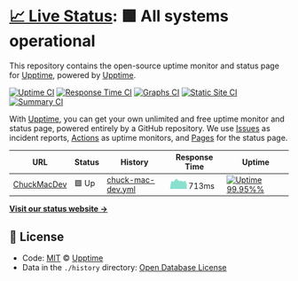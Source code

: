 # [📈 Live Status](https://demo.upptime.js.org): <!--live status--> **🟩 All systems operational**

This repository contains the open-source uptime monitor and status page for [Upptime](https://upptime.js.org), powered by [Upptime](https://github.com/upptime/upptime).

[![Uptime CI](https://github.com/koj-co/upptime/workflows/Uptime%20CI/badge.svg)](https://github.com/koj-co/upptime/actions?query=workflow%3A%22Uptime+CI%22)
[![Response Time CI](https://github.com/koj-co/upptime/workflows/Response%20Time%20CI/badge.svg)](https://github.com/koj-co/upptime/actions?query=workflow%3A%22Response+Time+CI%22)
[![Graphs CI](https://github.com/koj-co/upptime/workflows/Graphs%20CI/badge.svg)](https://github.com/koj-co/upptime/actions?query=workflow%3A%22Graphs+CI%22)
[![Static Site CI](https://github.com/koj-co/upptime/workflows/Static%20Site%20CI/badge.svg)](https://github.com/koj-co/upptime/actions?query=workflow%3A%22Static+Site+CI%22)
[![Summary CI](https://github.com/koj-co/upptime/workflows/Summary%20CI/badge.svg)](https://github.com/koj-co/upptime/actions?query=workflow%3A%22Summary+CI%22)

With [Upptime](https://upptime.js.org), you can get your own unlimited and free uptime monitor and status page, powered entirely by a GitHub repository. We use [Issues](https://github.com/upptime/upptime/issues) as incident reports, [Actions](https://github.com/upptime/upptime/actions) as uptime monitors, and [Pages](https://demo.upptime.js.org) for the status page.

<!--start: status pages-->
<!-- This summary is generated by Upptime (https://github.com/upptime/upptime) -->
<!-- Do not edit this manually, your changes will be overwritten -->

| URL                                    | Status | History                                                                                                      | Response Time                                                                      | Uptime                                                                                                                                                                                                                                             |
| -------------------------------------- | ------ | ------------------------------------------------------------------------------------------------------------ | ---------------------------------------------------------------------------------- | -------------------------------------------------------------------------------------------------------------------------------------------------------------------------------------------------------------------------------------------------- |
| [ChuckMacDev](https://chuckmacdev.com) | 🟩 Up  | [chuck-mac-dev.yml](https://github.com/ChuckMac/chuckmacdev-uptime/commits/master/history/chuck-mac-dev.yml) | <img alt="Response time graph" src="./graphs/chuck-mac-dev.png" height="20"> 713ms | [![Uptime 99.95%%](https://img.shields.io/endpoint?url=https%3A%2F%2Fraw.githubusercontent.com%2FChuckMac%2Fchuckmacdev-uptime%2Fmaster%2Fapi%2Fchuck-mac-dev%2Fuptime.json)](https://chuckmac.github.io/chuckmacdev-uptime/history/chuck-mac-dev) |

<!--end: status pages-->

[**Visit our status website →**](https://chuckmac.github.io/chuckmacdev-uptime/)

## 📄 License

- Code: [MIT](./LICENSE) © [Upptime](https://upptime.js.org)
- Data in the `./history` directory: [Open Database License](https://opendatacommons.org/licenses/odbl/1-0/)
